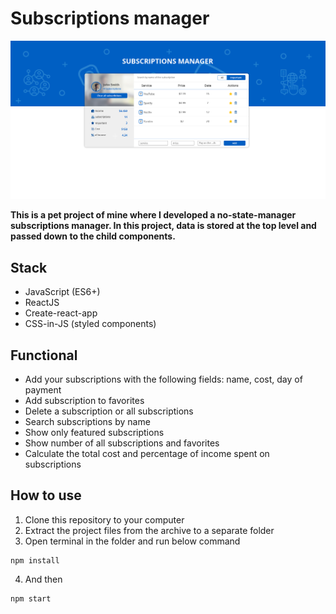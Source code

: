 # Subscriptions manager

![](https://raw.githubusercontent.com/lazovskyds/react-subscriptions-manager/master/preview.png)

**This is a pet project of mine where I developed a no-state-manager subscriptions manager. In this project, data is stored at the top level and passed down to the child components.**

## Stack

* JavaScript (ES6+)
* ReactJS
* Create-react-app
* CSS-in-JS (styled components)
## Functional

* Add your subscriptions with the following fields: name, cost, day of payment
* Add subscription to favorites
* Delete a subscription or all subscriptions
* Search subscriptions by name
* Show only featured subscriptions
* Show number of all subscriptions and favorites
* Calculate the total cost and percentage of income spent on subscriptions

## How to use

1. Clone this repository to your computer
2. Extract the project files from the archive to a separate folder
3. Open terminal in the folder and run below command

```
npm install
```

4. And then

```
npm start
```